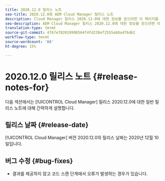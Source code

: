 ```yaml
---
title: 2020.12.0 릴리스 노트
seo-title: 2020.12.0용 AEM Cloud Manager 릴리스 노트
description: Cloud Manager 릴리스 2020.12.0에 대한 정보를 얻으려면 이 페이지를 따르십시오
seo-description: AEM Cloud Manager 릴리스 2020.12.0에 대한 정보를 얻으려면 이 페이지를 따르십시오
translation-type: tm+mt
source-git-commit: 4767e782019998564f4fd238ef2555ab0a4f6d62
workflow-type: tm+mt
source-wordcount: '66'
ht-degree: 15%

---
```


# 2020.12.0 릴리스 노트 {#release-notes-for}

다음 섹션에서는 [!UICONTROL Cloud Manager] 릴리스 2020.12.0에 대한 일반 릴리스 노트에 대해 간략하게 설명합니다.

## 릴리스 날짜 {#release-date}

[!UICONTROL Cloud Manager] 버전 2020.12.0의 릴리스 날짜는 2020년 12월 10일입니다.

## 버그 수정 {#bug-fixes}

* 결과를 제공하지 않고 코드 스캔 단계에서 오류가 발생하는 경우가 있습니다.
